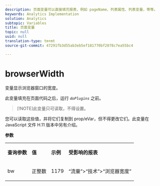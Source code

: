 ```yaml
---
description: 页面变量可以直接填充报表，例如 pageName、列表属性、列表变量，等等。
keywords: Analytics Implementation
solution: Analytics
subtopic: Variables
title: 页面变量
topic: null
uuid: null
translation-type: tm+mt
source-git-commit: 47291fb3d55ab3eb5ef181770bf2078c7ea55bc4

---
```




# browserWidth

 变量显示浏览器窗口的宽度。


<!-- 

browserwidth.xml

 -->

此变量填充在页面代码之后，运行 *`doPlugins`* 之前。

> [!NOTE]此变量只可读取，不得设置。

您可以读取这些值，并将它们复制到 prop/eVar，但不得更改它们。此变量在 JavaScript 文件 H.11 版本中另有介绍。

**参数**

<table id="table_B70F279A8CD240328520E5BD889806BD"> 
 <tbody> 
  <tr> 
   <td> <p> <b>查询参数</b> </p> </td> 
   <td> <p> <b>值</b> </p> </td> 
   <td> <p> <b>示例</b> </p> </td> 
   <td> <p> <b>受影响的报表</b> </p> </td> 
  </tr> 
  <tr> 
   <td> <p>bw </p> </td> 
   <td> <p>正整数 </p> </td> 
   <td> <p>1179 </p> </td> 
   <td> <p>“流量”&gt;“技术”&gt;“浏览器宽度” </p> </td> 
  </tr> 
 </tbody> 
</table>
